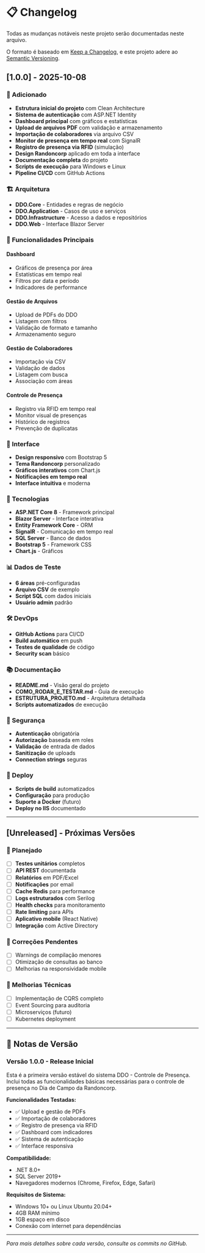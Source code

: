 # 📋 Changelog

Todas as mudanças notáveis neste projeto serão documentadas neste arquivo.

O formato é baseado em [Keep a Changelog](https://keepachangelog.com/pt-BR/1.0.0/),
e este projeto adere ao [Semantic Versioning](https://semver.org/lang/pt-BR/).

## [1.0.0] - 2025-10-08

### 🎉 Adicionado
- **Estrutura inicial do projeto** com Clean Architecture
- **Sistema de autenticação** com ASP.NET Identity
- **Dashboard principal** com gráficos e estatísticas
- **Upload de arquivos PDF** com validação e armazenamento
- **Importação de colaboradores** via arquivo CSV
- **Monitor de presença em tempo real** com SignalR
- **Registro de presença via RFID** (simulação)
- **Design Randoncorp** aplicado em toda a interface
- **Documentação completa** do projeto
- **Scripts de execução** para Windows e Linux
- **Pipeline CI/CD** com GitHub Actions

### 🏗️ Arquitetura
- **DDO.Core** - Entidades e regras de negócio
- **DDO.Application** - Casos de uso e serviços
- **DDO.Infrastructure** - Acesso a dados e repositórios
- **DDO.Web** - Interface Blazor Server

### 🎯 Funcionalidades Principais

#### **Dashboard**
- Gráficos de presença por área
- Estatísticas em tempo real
- Filtros por data e período
- Indicadores de performance

#### **Gestão de Arquivos**
- Upload de PDFs do DDO
- Listagem com filtros
- Validação de formato e tamanho
- Armazenamento seguro

#### **Gestão de Colaboradores**
- Importação via CSV
- Validação de dados
- Listagem com busca
- Associação com áreas

#### **Controle de Presença**
- Registro via RFID em tempo real
- Monitor visual de presenças
- Histórico de registros
- Prevenção de duplicatas

### 🎨 Interface
- **Design responsivo** com Bootstrap 5
- **Tema Randoncorp** personalizado
- **Gráficos interativos** com Chart.js
- **Notificações em tempo real**
- **Interface intuitiva** e moderna

### 🔧 Tecnologias
- **ASP.NET Core 8** - Framework principal
- **Blazor Server** - Interface interativa
- **Entity Framework Core** - ORM
- **SignalR** - Comunicação em tempo real
- **SQL Server** - Banco de dados
- **Bootstrap 5** - Framework CSS
- **Chart.js** - Gráficos

### 📊 Dados de Teste
- **6 áreas** pré-configuradas
- **Arquivo CSV** de exemplo
- **Script SQL** com dados iniciais
- **Usuário admin** padrão

### 🛠️ DevOps
- **GitHub Actions** para CI/CD
- **Build automático** em push
- **Testes de qualidade** de código
- **Security scan** básico

### 📚 Documentação
- **README.md** - Visão geral do projeto
- **COMO_RODAR_E_TESTAR.md** - Guia de execução
- **ESTRUTURA_PROJETO.md** - Arquitetura detalhada
- **Scripts automatizados** de execução

### 🔐 Segurança
- **Autenticação** obrigatória
- **Autorização** baseada em roles
- **Validação** de entrada de dados
- **Sanitização** de uploads
- **Connection strings** seguras

### 🚀 Deploy
- **Scripts de build** automatizados
- **Configuração** para produção
- **Suporte a Docker** (futuro)
- **Deploy no IIS** documentado

---

## [Unreleased] - Próximas Versões

### 🔮 Planejado
- [ ] **Testes unitários** completos
- [ ] **API REST** documentada
- [ ] **Relatórios** em PDF/Excel
- [ ] **Notificações** por email
- [ ] **Cache Redis** para performance
- [ ] **Logs estruturados** com Serilog
- [ ] **Health checks** para monitoramento
- [ ] **Rate limiting** para APIs
- [ ] **Aplicativo mobile** (React Native)
- [ ] **Integração** com Active Directory

### 🐛 Correções Pendentes
- [ ] Warnings de compilação menores
- [ ] Otimização de consultas ao banco
- [ ] Melhorias na responsividade mobile

### 🔧 Melhorias Técnicas
- [ ] Implementação de CQRS completo
- [ ] Event Sourcing para auditoria
- [ ] Microserviços (futuro)
- [ ] Kubernetes deployment

---

## 📝 Notas de Versão

### **Versão 1.0.0 - Release Inicial**
Esta é a primeira versão estável do sistema DDO - Controle de Presença. 
Inclui todas as funcionalidades básicas necessárias para o controle de 
presença no Dia de Campo da Randoncorp.

**Funcionalidades Testadas:**
- ✅ Upload e gestão de PDFs
- ✅ Importação de colaboradores
- ✅ Registro de presença via RFID
- ✅ Dashboard com indicadores
- ✅ Sistema de autenticação
- ✅ Interface responsiva

**Compatibilidade:**
- .NET 8.0+
- SQL Server 2019+
- Navegadores modernos (Chrome, Firefox, Edge, Safari)

**Requisitos de Sistema:**
- Windows 10+ ou Linux Ubuntu 20.04+
- 4GB RAM mínimo
- 1GB espaço em disco
- Conexão com internet para dependências

---

*Para mais detalhes sobre cada versão, consulte os commits no GitHub.*

